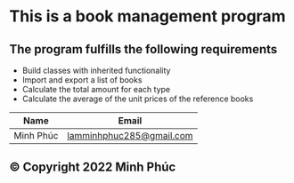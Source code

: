 # This is a book management program

## The program fulfills the following requirements
* Build classes with inherited functionality
* Import and export a list of books
* Calculate the total amount for each type
* Calculate the average of the unit prices of the reference books

|Name|Email|
|----|-----|
|Minh Phúc|lamminhphuc285@gmail.com|

## © Copyright 2022 Minh Phúc
